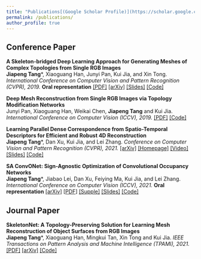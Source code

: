 ```yaml
---
title: "Publications[(Google Scholar Profile)](https://scholar.google.com/citations?user=llkY7TEAAAAJ&hl=zh-CN)"
permalink: /publications/
author_profile: true
---
```


## Conference Paper

<b>A Skeleton-bridged Deep Learning Approach for Generating Meshes
of Complex Topologies from Single RGB Images</b> <br> <b>Jiapeng Tang</b>\*, Xiaoguang Han, Junyi Pan, Kui Jia, and Xin Tong. <i>International Conference on Computer Vision and Pattern Recognition (CVPR), 2019.</i> <b>Oral representation</b> [[PDF]](https://openaccess.thecvf.com/content_CVPR_2019/papers/Tang_A_Skeleton-Bridged_Deep_Learning_Approach_for_Generating_Meshes_of_Complex_CVPR_2019_paper.pdf) [[arXiv]](https://arxiv.org/abs/1903.04704) [[Slides]](http://tangjiapeng.github.io/files/CVPR19_Slides.pdf) [[Code]](https://github.com/Gorilla-Lab-SCUT/SkeletonBridgeRecon)

<b>Deep Mesh Reconstruction from Single RGB Images
via Topology Modification Networks</b> <br> Junyi Pan, Xiaoguang Han, Weikai Chen, <b>Jiapeng Tang</b> and Kui Jia. <i>International Conference on Computer Vision (ICCV), 2019.</i> [[PDF]](https://openaccess.thecvf.com/content_ICCV_2019/papers/Pan_Deep_Mesh_Reconstruction_From_Single_RGB_Images_via_Topology_Modification_ICCV_2019_paper.pdf) [[Code]](https://github.com/jnypan/TMNet)

<b>Learning Parallel Dense Correspondence from Spatio-Temporal Descriptors
for Efficient and Robust 4D Reconstruction</b> <br> <b>Jiapeng Tang</b>\*, Dan Xu, Kui Jia, and Lei Zhang. <i>Conference on Computer Vision and Pattern Recognition (CVPR), 2021.</i> [[arXiv]](https://arxiv.org/pdf/2103.16341.pdf) [[Homepage]](https://tangjiapeng.github.io/LPDC-Net) [[Video]](https://youtu.be/dhmuuzfRpNs) [[Slides]](http://tangjiapeng.github.io/files/CVPR21_Slides.pdf) [[Code]](https://github.com/Gorilla-Lab-SCUT/LPDC-Net)

<b>SA ConvONet: Sign-Agnostic Optimization of Convolutional Occupancy Networks</b> <br> <b>Jiapeng Tang</b>\*, Jiabao Lei, Dan Xu, Feiying Ma, Kui Jia, and Lei Zhang. <i> International Conference on Computer Vision (ICCV), 2021.</i> <b>Oral representation</b> [[arXiv]](https://arxiv.org/abs/2105.03582) [[PDF](https://openaccess.thecvf.com/content/ICCV2021/papers/Tang_SA-ConvONet_Sign-Agnostic_Optimization_of_Convolutional_Occupancy_Networks_ICCV_2021_paper.pdf)] [[Supple]](https://openaccess.thecvf.com/content/ICCV2021/supplemental/Tang_SA-ConvONet_Sign-Agnostic_Optimization_ICCV_2021_supplemental.pdf) [[Slides]](http://tangjiapeng.github.io/files/ICCV21_Slides.pdf) [[Code]](https://github.com/tangjiapeng/SA-ConvONet) 
## Journal Paper

<b>SkeletonNet: A Topology-Preserving Solution for Learning Mesh Reconstruction of Object Surfaces from RGB Images</b> <br> <b>Jiapeng Tang</b>\*, Xiaoguang Han, Mingkui Tan, Xin Tong and Kui Jia. <i> IEEE Transactions on Pattern Analysis and Machine Intelligence (TPAMI), 2021.</i> [[PDF]](https://ieeexplore.ieee.org/document/9448418) [[arXiv]](https://arxiv.org/pdf/2008.05742.pdf) [[Code]](https://github.com/Gorilla-Lab-SCUT/SkeletonNet)
